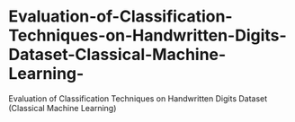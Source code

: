 # Evaluation-of-Classification-Techniques-on-Handwritten-Digits-Dataset-Classical-Machine-Learning-
Evaluation of Classification Techniques on Handwritten Digits Dataset (Classical Machine Learning)
